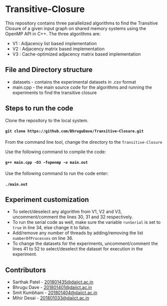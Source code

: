 # Transitive-Closure
This repository contains three parallelized algorithms to find the Transitive Closure of a given input graph on shared memory systems using the OpenMP API in C++. The three algorithms are:
* V1 : Adjacency list based implementation
* V2 : Adjacency matrix based implementation
* V3 : Cache-optimized adjacency matrix based implementation
## File and Directory structure
* datasets - contains the experimental datasets in *.csv* format
* main.cpp - the main source code for the algorithms and running the experiments to find the transitive closure
## Steps to run the code
Clone the repository to the local system.
#### `git clone https://github.com/BhruguDave/Transitive-Closure.git`
From the command line tool, change the directory to the `Transitive-Closure`  </br>

Use the following command to compile the code:
#### `g++ main.cpp -O3 -fopenmp -o main.out`
Use the following command to run the code enter:
#### `./main.out`
## Experiment customization
* To select/deselect any algorithm from V1, V2 and V3, uncomment/comment the lines 30, 31 and 32 respectively.
* To run the serial code as well, make sure the variable `runSerial` is set to `true` in line 34, else change it to false.
* Add/remove any number of threads by adding/removing the list `numberOfProcesses` on line 36.
* To change the datasets for the experiments, uncomment/comment the lines 41 to 52 to select/deselect the dataset for execution in the experiment.
## Contributors
* Sarthak Patel - 201801435@daiict.ac.in
* Bhrugu Dave - 201801401@daiict.ac.in
* Smit Kumbhani - 201801404@daiict.ac.in
* Mihir Desai - 201801033@daiict.ac.in
